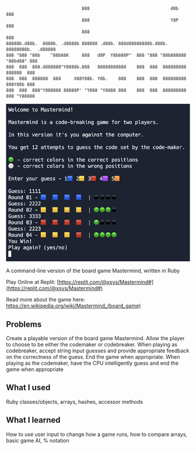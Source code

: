 ```

                             888                               d8b             888
                             888                               Y8P             888
                             888                                               888
88888b.d88b.  8888b. .d8888b 888888 .d88b. 888d88888888b.d88b. 88888888b.  .d88888
888 "888 "88b    "88b88K     888   d8P  Y8b888P"  888 "888 "88b888888 "88bd88" 888
888  888  888.d888888"Y8888b.888   88888888888    888  888  888888888  888888  888
888  888  888888  888     X88Y88b. Y8b.    888    888  888  888888888  888Y88b 888
888  888  888"Y888888 88888P' "Y888 "Y8888 888    888  888  888888888  888 "Y88888

```

![Mastermind screenshot](Mastermind.jpg "Mastermind screenshot")

A command-line version of the board game Mastermind, written in Ruby

Play Online at Replit:
[https://replit.com/@xsys/Mastermind#](https://replit.com/@xsys/Mastermind#)

Read more about the game here: https://en.wikipedia.org/wiki/Mastermind_(board_game)

## Problems

Create a playable version of the board game Mastermind. Allow the player to choose to be either the codemaker or codebreaker. When playing as codebreaker, accept string input guesses and provide appropriate feedback on the correctness of the guess. End the game when appropriate. When playing as the codemaker, have the CPU intelligently guess and end the game when appropriate

## What I used

Ruby classes/objects, arrays, hashes, accessor methods

## What I learned

How to use user input to change how a game runs, how to compare arrays, basic game AI, % notation
